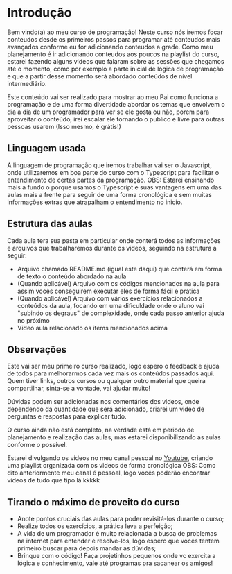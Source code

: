 # Introdução

Bem vindo(a) ao meu curso de programação!
Neste curso nós iremos focar conteudos desde os primeiros passos para programar até conteudos mais avançados conforme eu for adicionando conteudos a grade.
Como meu planejamento é ir adicionando conteudos aos poucos na playlist do curso, estarei fazendo alguns videos que falaram sobre as sessões que chegamos até o momento, como por exemplo a parte inicial de lógica de programação e que a partir desse momento será abordado conteúdos de nível intermediário.

Este conteúdo vai ser realizado para mostrar ao meu Pai como funciona a programação e de uma forma divertidade abordar os temas que envolvem o dia a dia de um programador para ver se ele gosta ou não, porem para aproveitar o conteúdo, irei escalar ele tornando o publico e livre para outras pessoas usarem (Isso mesmo, é grátis!)

## Linguagem usada

A linguagem de programação que iremos trabalhar vai ser o Javascript, onde utilizaremos em boa parte do curso com o Typescript para facilitar o entendimento de certas partes da programação.
OBS: Estarei ensinando mais a fundo o porque usamos o Typescript e suas vantagens em uma das aulas mais a frente para seguir de uma forma cronológica e sem muitas informações extras que atrapalham o entendimento no inicio.

## Estrutura das aulas

Cada aula tera sua pasta em particular onde conterá todos as informações e arquivos que trabalharemos durante os videos, seguindo na estrutura a seguir:

- Arquivo chamado README.md (igual este daqui) que conterá em forma de texto o conteúdo abordado na aula
- (Quando aplicável) Arquivo com os códigos mencionados na aula para assim vocês conseguirem executar eles de forma fácil e prática
- (Quando aplicável) Arquivo com vários exercícios relacionados a conteúdos da aula, focando em uma dificuldade onde o aluno vai "subindo os degraus" de complexidade, onde cada passo anterior ajuda no próximo
- Video aula relacionado os items mencionados acima

## Observações

Este vai ser meu primeiro curso realizado, logo espero o feedback e ajuda de todos para melhorarmos cada vez mais os conteúdos passados aqui.
Quem tiver links, outros cursos ou qualquer outro material que queira compartilhar, sinta-se a vontade, vai ajudar muito!

Dúvidas podem ser adicionadas nos comentários dos videos, onde dependendo da quantidade que será adicionado, criarei um video de perguntas e respostas para explicar tudo.

O curso ainda não está completo, na verdade está em periodo de planejamento e realização das aulas, mas estarei disponibilizando as aulas conforme o possível.

Estarei divulgando os vídeos no meu canal pessoal no [Youtube](https://www.youtube.com/channel/UC7nZNOnYQJLr7gTTvaiIaeA), criando uma playlist organizada com os videos de forma cronológica
OBS: Como dito anteriormente meu canal é pessoal, logo vocês poderão encontrar vídeos de tudo que tipo lá kkkkk

## Tirando o máximo de proveito do curso

- Anote pontos cruciais das aulas para poder revisitá-los durante o curso;
- Realize todos os exercícios, a prática leva a perfeição;
- A vida de um programador é muito relacionada a busca de problemas na internet para entender e resolve-los, logo espero que vocês tentem primeiro buscar para depois mandar as dúvidas;
- Brinque com o código! Faça projetinhos pequenos onde vc exercita a lógica e conhecimento, vale até programas pra sacanear os amigos!
